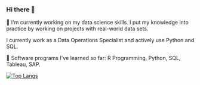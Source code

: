 ### Hi there 👋

🔭 I'm currently working on my data science skills. I put my knowledge into practice by working on projects with real-world data sets.

I currently work as a Data Operations Specialist and actively use Python and SQL.

🌱 Software programs I've learned so far: R Programming, Python, SQL, Tableau, SAP.


[![Top Langs](https://github-readme-stats.vercel.app/api/top-langs/?username=batuhanep&layout=donut)](https://github.com/batuhanep/github-readme-stats)
